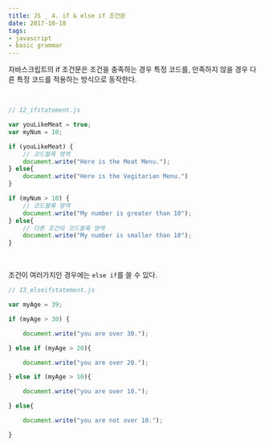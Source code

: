 ```yaml
---
title: JS _ 4. if & else if 조건문
date: 2017-10-18
tags:
- javascript
- basic grammar
---
```


자바스크립트의 if 조건문은 조건을 충족하는 경우 특정 코드를, 만족하지 않을 경우 다른 특정 코드를 적용하는 방식으로 동작한다.

<br>

```js
// 12_ifstatement.js

var youLikeMeat = true;
var myNum = 10;

if (youLikeMeat) {
    // 코드블록 영역
    document.write("Here is the Meat Menu.");
} else{
    document.write("Here is the Vegitarian Menu.")
}

if (myNum > 10) {
    // 코드블록 영역
    document.write("My number is greater than 10");
} else{
    // 다른 조건의 코드블록 영역
    document.write("My number is smaller than 10");
}
```

<br>

조건이 여러가지인 경우에는 `else if`를 쓸 수 있다.

```js
// 13_elseifstatement.js

var myAge = 39;

if (myAge > 30) {

    document.write("you are over 30.");

} else if (myAge > 20){

    document.write("you are over 20.");

} else if (myAge > 10){

    document.write("you are over 10.");

} else{

    document.write("you are not over 10.");

}
```

<br>
